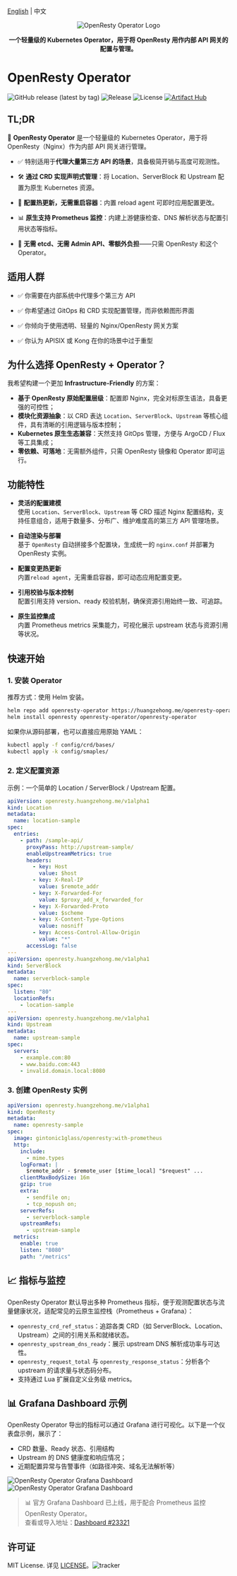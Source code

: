 [English](./README.md) | 中文
<p align="center">
  <img src="./docs/images/logo-tight.png" alt="OpenResty Operator Logo">
</p>
<p align="center">
  <b>一个轻量级的 Kubernetes Operator，用于将 OpenResty 用作内部 API 网关的配置与管理。</b>
</p>

# OpenResty Operator

![GitHub release (latest by tag)](https://img.shields.io/github/v/tag/zehonghuang/openresty-operator?label=release)
![Release](https://github.com/zehonghuang/openresty-operator/actions/workflows/release.yaml/badge.svg)
![License](https://img.shields.io/badge/license-MIT-blue)
[![Artifact Hub](https://img.shields.io/endpoint?url=https://artifacthub.io/badge/repository/openresty-operator)](https://artifacthub.io/packages/search?repo=openresty-operator)

## TL;DR

🚀 **OpenResty Operator** 是一个轻量级的 Kubernetes Operator，用于将 OpenResty（Nginx）作为内部 API 网关进行管理。 

- ✅ 特别适用于**代理大量第三方 API 的场景**，具备极简开销与高度可观测性。

- 🛠️ **通过 CRD 实现声明式管理**：将 Location、ServerBlock 和 Upstream 配置为原生 Kubernetes 资源。

- 🔁 **配置热更新，无需重启容器**：内置 reload agent 可即时应用配置更改。

- 📊 **原生支持 Prometheus 监控**：内建上游健康检查、DNS 解析状态与配置引用状态等指标。

- 🎯 **无需 etcd、无需 Admin API、零额外负担**——只需 OpenResty 和这个 Operator。

## 适用人群

- ✅ 你需要在内部系统中代理多个第三方 API

- ✅ 你希望通过 GitOps 和 CRD 实现配置管理，而非依赖图形界面

- ✅ 你倾向于使用透明、轻量的 Nginx/OpenResty 网关方案

- ✅ 你认为 APISIX 或 Kong 在你的场景中过于重型

## 为什么选择 OpenResty + Operator？

我希望构建一个更加 **Infrastructure-Friendly** 的方案：

- **基于 OpenResty 原始配置层级**：配置即 Nginx，完全对标原生语法，具备更强的可控性；
- **模块化资源抽象**：以 CRD 表达 `Location`、`ServerBlock`、`Upstream` 等核心组件，具有清晰的引用逻辑与版本控制；
- **Kubernetes 原生生态兼容**：天然支持 GitOps 管理，方便与 ArgoCD / Flux 等工具集成；
- **零依赖、可落地**：无需额外组件，只需 OpenResty 镜像和 Operator 即可运行。

## 功能特性

- **灵活的配置建模**  
  使用 `Location`、`ServerBlock`、`Upstream` 等 CRD 描述 Nginx 配置结构，支持任意组合，适用于数量多、分布广、维护难度高的第三方 API 管理场景。

- **自动渲染与部署**  
  基于 `OpenResty` 自动拼接多个配置块，生成统一的 `nginx.conf` 并部署为 OpenResty 实例。

- **配置变更热更新**  
  内置`reload agent`，无需重启容器，即可动态应用配置变更。

- **引用校验与版本控制**  
  配置引用支持 version、ready 校验机制，确保资源引用始终一致、可追踪。

- **原生监控集成**  
  内置 Prometheus metrics 采集能力，可视化展示 upstream 状态与资源引用等状况。

## 快速开始

### 1. 安装 Operator

推荐方式：使用 Helm 安装。

```bash
helm repo add openresty-operator https://huangzehong.me/openresty-operator
helm install openresty openresty-operator/openresty-operator
```

如果你从源码部署，也可以直接应用原始 YAML：

```bash
kubectl apply -f config/crd/bases/
kubectl apply -k config/smaples/
```

### 2. 定义配置资源

示例：一个简单的 Location / ServerBlock / Upstream 配置。

```yaml
apiVersion: openresty.huangzehong.me/v1alpha1
kind: Location
metadata:
  name: location-sample
spec:
  entries:
    - path: /sample-api/
      proxyPass: http://upstream-sample/
      enableUpstreamMetrics: true
      headers:
        - key: Host
          value: $host
        - key: X-Real-IP
          value: $remote_addr
        - key: X-Forwarded-For
          value: $proxy_add_x_forwarded_for
        - key: X-Forwarded-Proto
          value: $scheme
        - key: X-Content-Type-Options
          value: nosniff
        - key: Access-Control-Allow-Origin
          value: "*"
      accessLog: false
---
apiVersion: openresty.huangzehong.me/v1alpha1
kind: ServerBlock
metadata:
  name: serverblock-sample
spec:
  listen: "80"
  locationRefs:
    - location-sample
---
apiVersion: openresty.huangzehong.me/v1alpha1
kind: Upstream
metadata:
  name: upstream-sample
spec:
  servers:
    - example.com:80
    - www.baidu.com:443
    - invalid.domain.local:8080
```

### 3. 创建 OpenResty 实例

```yaml
apiVersion: openresty.huangzehong.me/v1alpha1
kind: OpenResty
metadata:
  name: openresty-sample
spec:
  image: gintonic1glass/openresty:with-prometheus
  http:
    include:
      - mime.types
    logFormat: |
      $remote_addr - $remote_user [$time_local] "$request" ...
    clientMaxBodySize: 16m
    gzip: true
    extra:
      - sendfile on;
      - tcp_nopush on;
    serverRefs:
      - serverblock-sample
    upstreamRefs:
      - upstream-sample
  metrics:
    enable: true
    listen: "8080"
    path: "/metrics"
```

## 📈 指标与监控

OpenResty Operator 默认导出多种 Prometheus 指标，便于观测配置状态与流量健康状况，适配常见的云原生监控栈（Prometheus + Grafana）：

- `openresty_crd_ref_status`：追踪各类 CRD（如 ServerBlock、Location、Upstream）之间的引用关系和就绪状态。
- `openresty_upstream_dns_ready`：展示 upstream DNS 解析成功率与可达性。
- `openresty_request_total` 与 `openresty_response_status`：分析各个 upstream 的请求量与状态码分布。
- 支持通过 Lua 扩展自定义业务级 metrics。

## 📊 Grafana Dashboard 示例

OpenResty Operator 导出的指标可以通过 Grafana 进行可视化。以下是一个仪表盘示例，展示了：

- CRD 数量、Ready 状态、引用结构
- Upstream 的 DNS 健康度和响应情况；
- 近期配置异常与告警事件（如路径冲突、域名无法解析等）

![OpenResty Operator Grafana Dashboard](./docs/images/grafana-dashboard-02.png)
![OpenResty Operator Grafana Dashboard](./docs/images/grafana-dashboard-03.png)

> 📊 官方 Grafana Dashboard 已上线，用于配合 Prometheus 监控 OpenResty Operator。  
> 查看或导入地址：[Dashboard #23321](https://grafana.com/grafana/dashboards/23321)

## 许可证

MIT License. 详见 [LICENSE](LICENSE)。![tracker](https://ghtrk-pixel.fly.dev/goodtracker.png?from=github-openoresty-operator&readme=CN)